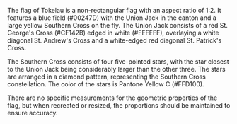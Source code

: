 The flag of Tokelau is a non-rectangular flag with an aspect ratio of 1:2. It features a blue field (#00247D) with the Union Jack in the canton and a large yellow Southern Cross on the fly. The Union Jack consists of a red St. George's Cross (#CF142B) edged in white (#FFFFFF), overlaying a white diagonal St. Andrew's Cross and a white-edged red diagonal St. Patrick's Cross.

The Southern Cross consists of four five-pointed stars, with the star closest to the Union Jack being considerably larger than the other three. The stars are arranged in a diamond pattern, representing the Southern Cross constellation. The color of the stars is Pantone Yellow C (#FFD100).

There are no specific measurements for the geometric properties of the flag, but when recreated or resized, the proportions should be maintained to ensure accuracy.